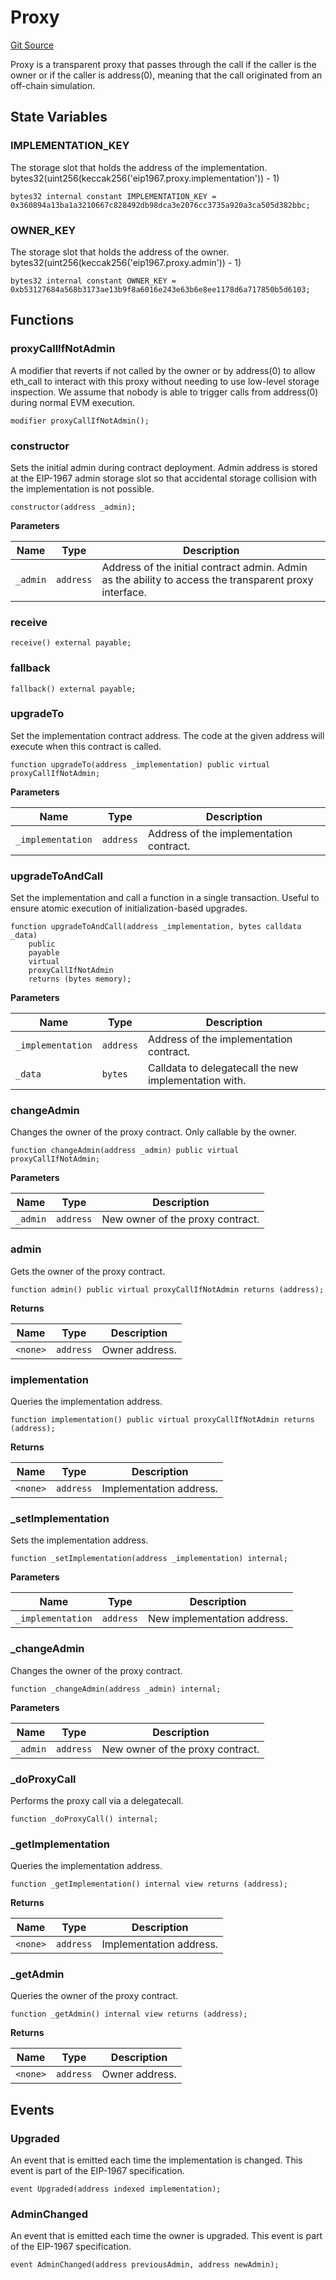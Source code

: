 # Proxy
[Git Source](https://github.com/ethereum-optimism/optimism/blob/f7b73857601914eeea6fc4c1ba46ae99ca744d97/contracts/universal/Proxy.sol)

Proxy is a transparent proxy that passes through the call if the caller is the owner or
if the caller is address(0), meaning that the call originated from an off-chain
simulation.


## State Variables
### IMPLEMENTATION_KEY
The storage slot that holds the address of the implementation.
bytes32(uint256(keccak256('eip1967.proxy.implementation')) - 1)


```solidity
bytes32 internal constant IMPLEMENTATION_KEY = 0x360894a13ba1a3210667c828492db98dca3e2076cc3735a920a3ca505d382bbc;
```


### OWNER_KEY
The storage slot that holds the address of the owner.
bytes32(uint256(keccak256('eip1967.proxy.admin')) - 1)


```solidity
bytes32 internal constant OWNER_KEY = 0xb53127684a568b3173ae13b9f8a6016e243e63b6e8ee1178d6a717850b5d6103;
```


## Functions
### proxyCallIfNotAdmin

A modifier that reverts if not called by the owner or by address(0) to allow
eth_call to interact with this proxy without needing to use low-level storage
inspection. We assume that nobody is able to trigger calls from address(0) during
normal EVM execution.


```solidity
modifier proxyCallIfNotAdmin();
```

### constructor

Sets the initial admin during contract deployment. Admin address is stored at the
EIP-1967 admin storage slot so that accidental storage collision with the
implementation is not possible.


```solidity
constructor(address _admin);
```
**Parameters**

|Name|Type|Description|
|----|----|-----------|
|`_admin`|`address`|Address of the initial contract admin. Admin as the ability to access the transparent proxy interface.|


### receive


```solidity
receive() external payable;
```

### fallback


```solidity
fallback() external payable;
```

### upgradeTo

Set the implementation contract address. The code at the given address will execute
when this contract is called.


```solidity
function upgradeTo(address _implementation) public virtual proxyCallIfNotAdmin;
```
**Parameters**

|Name|Type|Description|
|----|----|-----------|
|`_implementation`|`address`|Address of the implementation contract.|


### upgradeToAndCall

Set the implementation and call a function in a single transaction. Useful to ensure
atomic execution of initialization-based upgrades.


```solidity
function upgradeToAndCall(address _implementation, bytes calldata _data)
    public
    payable
    virtual
    proxyCallIfNotAdmin
    returns (bytes memory);
```
**Parameters**

|Name|Type|Description|
|----|----|-----------|
|`_implementation`|`address`|Address of the implementation contract.|
|`_data`|`bytes`|          Calldata to delegatecall the new implementation with.|


### changeAdmin

Changes the owner of the proxy contract. Only callable by the owner.


```solidity
function changeAdmin(address _admin) public virtual proxyCallIfNotAdmin;
```
**Parameters**

|Name|Type|Description|
|----|----|-----------|
|`_admin`|`address`|New owner of the proxy contract.|


### admin

Gets the owner of the proxy contract.


```solidity
function admin() public virtual proxyCallIfNotAdmin returns (address);
```
**Returns**

|Name|Type|Description|
|----|----|-----------|
|`<none>`|`address`|Owner address.|


### implementation

Queries the implementation address.


```solidity
function implementation() public virtual proxyCallIfNotAdmin returns (address);
```
**Returns**

|Name|Type|Description|
|----|----|-----------|
|`<none>`|`address`|Implementation address.|


### _setImplementation

Sets the implementation address.


```solidity
function _setImplementation(address _implementation) internal;
```
**Parameters**

|Name|Type|Description|
|----|----|-----------|
|`_implementation`|`address`|New implementation address.|


### _changeAdmin

Changes the owner of the proxy contract.


```solidity
function _changeAdmin(address _admin) internal;
```
**Parameters**

|Name|Type|Description|
|----|----|-----------|
|`_admin`|`address`|New owner of the proxy contract.|


### _doProxyCall

Performs the proxy call via a delegatecall.


```solidity
function _doProxyCall() internal;
```

### _getImplementation

Queries the implementation address.


```solidity
function _getImplementation() internal view returns (address);
```
**Returns**

|Name|Type|Description|
|----|----|-----------|
|`<none>`|`address`|Implementation address.|


### _getAdmin

Queries the owner of the proxy contract.


```solidity
function _getAdmin() internal view returns (address);
```
**Returns**

|Name|Type|Description|
|----|----|-----------|
|`<none>`|`address`|Owner address.|


## Events
### Upgraded
An event that is emitted each time the implementation is changed. This event is part
of the EIP-1967 specification.


```solidity
event Upgraded(address indexed implementation);
```

### AdminChanged
An event that is emitted each time the owner is upgraded. This event is part of the
EIP-1967 specification.


```solidity
event AdminChanged(address previousAdmin, address newAdmin);
```

